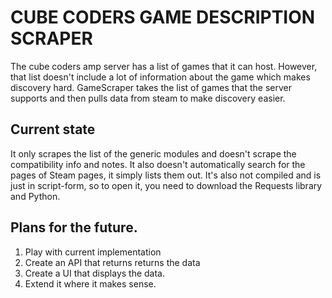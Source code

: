 # CUBE CODERS GAME DESCRIPTION SCRAPER

The cube coders amp server has a list of games that it can host. However, that list doesn't include a lot of information about the game which makes discovery hard. GameScraper takes the list of games that the server supports and then pulls data from steam to make discovery easier. 

## Current state

It only scrapes the list of the generic modules and doesn't scrape the compatibility info and notes. It also doesn't automatically search for the pages of Steam pages, it simply lists them out. It's also not compiled and is just in script-form, so to open it, you need to download the Requests library and Python.

## Plans for the future. 

1. Play with current implementation
2. Create an API that returns returns the data
3. Create a UI that displays the data. 
4. Extend it where it makes sense. 